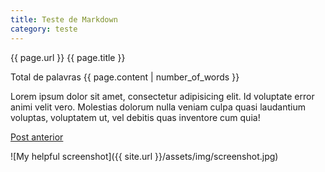 ```yaml
---
title: Teste de Markdown
category: teste
---
```


{{ page.url }}
{{ page.title }}

Total de palavras {{ page.content | number_of_words }}

Lorem ipsum dolor sit amet, consectetur adipisicing elit. Id voluptate error animi velit vero. Molestias dolorum nulla veniam culpa quasi laudantium voluptas, voluptatem ut, vel debitis quas inventore cum quia!



<a href="{% post_url 2012-01-01-hello-world %}">Post anterior</a>

![My helpful screenshot]({{ site.url }}/assets/img/screenshot.jpg)

